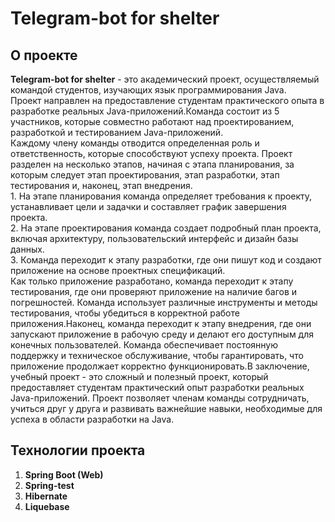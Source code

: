 # Telegram-bot for shelter 
## О проекте
<b>Telegram-bot for shelter</b> - это академический проект, осуществляемый командой студентов, изучающих язык программирования Java.
<br>  Проект направлен на предоставление студентам практического опыта в разработке реальных Java-приложений.Команда состоит из 5 участников, которые совместно работают над проектированием, разработкой и тестированием Java-приложений. 
<br>  Каждому члену команды отводится определенная роль и ответственность, которые способствуют успеху проекта. Проект разделен на несколько этапов, начиная с этапа планирования, за которым следует этап проектирования, этап разработки, этап тестирования и, наконец, этап внедрения. 
<br>  1. На этапе планирования команда определяет требования к проекту, устанавливает цели и задачки и составляет график завершения проекта.
<br>  2. На этапе проектирования команда создает подробный план проекта, включая архитектуру, пользовательский интерфейс и дизайн базы данных.
<br>  3. Команда переходит к этапу разработки, где они пишут код и создают приложение на основе проектных спецификаций.
<br>  Как только приложение разработано, команда переходит к этапу тестирования, где они проверяют приложение на наличие багов и погрешностей. Команда использует различные инструменты и методы тестирования, чтобы убедиться в корректной работе приложения.Наконец, команда переходит к этапу внедрения, где они запускают приложение в рабочую среду и делают его доступным для конечных пользователей. Команда обеспечивает постоянную поддержку и техническое обслуживание, чтобы гарантировать, что приложение продолжает корректно функционировать.В заключение, учебный проект - это сложный и полезный проект, который предоставляет студентам практический опыт разработки реальных Java-приложений. Проект позволяет членам команды сотрудничать, учиться друг у друга и развивать важнейшие навыки, необходимые для успеха в области разработки на Java.
## Технологии проекта
1. <b>Spring Boot (Web)</b>
2. <b>Spring-test</b>
3. <b>Hibernate</b>
4. <b>Liquebase</b>
